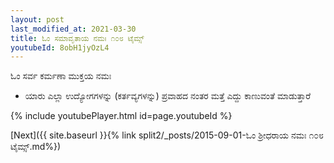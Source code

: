 ```yaml
---
layout: post
last_modified_at: 2021-03-30
title: ಓಂ ಸಮಾವೃತಾಯ ನಮಃ ೧೦೮ ಟೈಮ್ಸ್
youtubeId: 8obH1jyOzL4
---
```

 
 
 ಓಂ ಸರ್ವ ಕರ್ಮಣಾ ಮುಕ್ತಯ ನಮಃ  
 
 -  ಯಾರು ಎಲ್ಲಾ ಉದ್ಯೋಗಗಳನ್ನು (ಕರ್ತವ್ಯಗಳನ್ನು) ಪ್ರವಾಹದ ನಂತರ ಮತ್ತೆ ಎದ್ದು ಕಾಣುವಂತೆ ಮಾಡುತ್ತಾರೆ 
 
  
 
  
 
 
 
 
 
 


{% include youtubePlayer.html id=page.youtubeId %}
 
[Next]({{ site.baseurl }}{% link  split2/_posts/2015-09-01-ಓಂ ಶ್ರೀಧರಾಯ ನಮಃ ೧೦೮ ಟೈಮ್ಸ್.md%})
 

